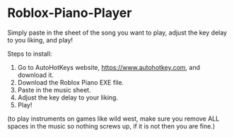 # Roblox-Piano-Player
Simply paste in the sheet of the song you want to play, adjust the key delay to you liking, and play!


Steps to install:

1. Go to AutoHotKeys website, https://www.autohotkey.com, and download it.
2. Download the Roblox Piano EXE file.
3. Paste in the music sheet.
4. Adjust the key delay to your liking.
5. Play!

(to play instruments on games like wild west, make sure you remove ALL spaces in the music so nothing screws up, if it is not then you are fine.)
